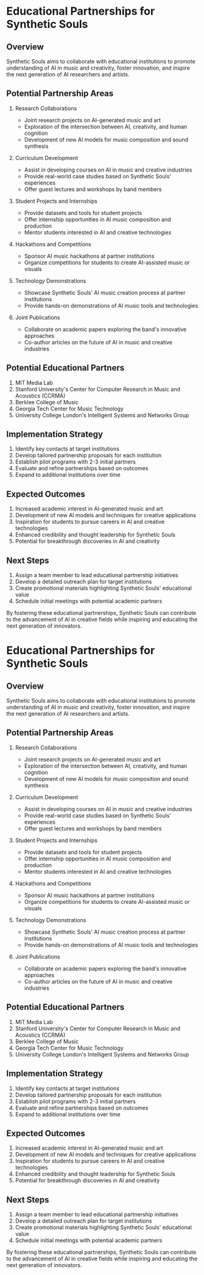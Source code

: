 # Educational Partnerships for Synthetic Souls

## Overview
Synthetic Souls aims to collaborate with educational institutions to promote understanding of AI in music and creativity, foster innovation, and inspire the next generation of AI researchers and artists.

## Potential Partnership Areas

1. Research Collaborations
   - Joint research projects on AI-generated music and art
   - Exploration of the intersection between AI, creativity, and human cognition
   - Development of new AI models for music composition and sound synthesis

2. Curriculum Development
   - Assist in developing courses on AI in music and creative industries
   - Provide real-world case studies based on Synthetic Souls' experiences
   - Offer guest lectures and workshops by band members

3. Student Projects and Internships
   - Provide datasets and tools for student projects
   - Offer internship opportunities in AI music composition and production
   - Mentor students interested in AI and creative technologies

4. Hackathons and Competitions
   - Sponsor AI music hackathons at partner institutions
   - Organize competitions for students to create AI-assisted music or visuals

5. Technology Demonstrations
   - Showcase Synthetic Souls' AI music creation process at partner institutions
   - Provide hands-on demonstrations of AI music tools and technologies

6. Joint Publications
   - Collaborate on academic papers exploring the band's innovative approaches
   - Co-author articles on the future of AI in music and creative industries

## Potential Educational Partners

1. MIT Media Lab
2. Stanford University's Center for Computer Research in Music and Acoustics (CCRMA)
3. Berklee College of Music
4. Georgia Tech Center for Music Technology
5. University College London's Intelligent Systems and Networks Group

## Implementation Strategy

1. Identify key contacts at target institutions
2. Develop tailored partnership proposals for each institution
3. Establish pilot programs with 2-3 initial partners
4. Evaluate and refine partnerships based on outcomes
5. Expand to additional institutions over time

## Expected Outcomes

1. Increased academic interest in AI-generated music and art
2. Development of new AI models and techniques for creative applications
3. Inspiration for students to pursue careers in AI and creative technologies
4. Enhanced credibility and thought leadership for Synthetic Souls
5. Potential for breakthrough discoveries in AI and creativity

## Next Steps

1. Assign a team member to lead educational partnership initiatives
2. Develop a detailed outreach plan for target institutions
3. Create promotional materials highlighting Synthetic Souls' educational value
4. Schedule initial meetings with potential academic partners

By fostering these educational partnerships, Synthetic Souls can contribute to the advancement of AI in creative fields while inspiring and educating the next generation of innovators.
# Educational Partnerships for Synthetic Souls

## Overview
Synthetic Souls aims to collaborate with educational institutions to promote understanding of AI in music and creativity, foster innovation, and inspire the next generation of AI researchers and artists.

## Potential Partnership Areas

1. Research Collaborations
   - Joint research projects on AI-generated music and art
   - Exploration of the intersection between AI, creativity, and human cognition
   - Development of new AI models for music composition and sound synthesis

2. Curriculum Development
   - Assist in developing courses on AI in music and creative industries
   - Provide real-world case studies based on Synthetic Souls' experiences
   - Offer guest lectures and workshops by band members

3. Student Projects and Internships
   - Provide datasets and tools for student projects
   - Offer internship opportunities in AI music composition and production
   - Mentor students interested in AI and creative technologies

4. Hackathons and Competitions
   - Sponsor AI music hackathons at partner institutions
   - Organize competitions for students to create AI-assisted music or visuals

5. Technology Demonstrations
   - Showcase Synthetic Souls' AI music creation process at partner institutions
   - Provide hands-on demonstrations of AI music tools and technologies

6. Joint Publications
   - Collaborate on academic papers exploring the band's innovative approaches
   - Co-author articles on the future of AI in music and creative industries

## Potential Educational Partners

1. MIT Media Lab
2. Stanford University's Center for Computer Research in Music and Acoustics (CCRMA)
3. Berklee College of Music
4. Georgia Tech Center for Music Technology
5. University College London's Intelligent Systems and Networks Group

## Implementation Strategy

1. Identify key contacts at target institutions
2. Develop tailored partnership proposals for each institution
3. Establish pilot programs with 2-3 initial partners
4. Evaluate and refine partnerships based on outcomes
5. Expand to additional institutions over time

## Expected Outcomes

1. Increased academic interest in AI-generated music and art
2. Development of new AI models and techniques for creative applications
3. Inspiration for students to pursue careers in AI and creative technologies
4. Enhanced credibility and thought leadership for Synthetic Souls
5. Potential for breakthrough discoveries in AI and creativity

## Next Steps

1. Assign a team member to lead educational partnership initiatives
2. Develop a detailed outreach plan for target institutions
3. Create promotional materials highlighting Synthetic Souls' educational value
4. Schedule initial meetings with potential academic partners

By fostering these educational partnerships, Synthetic Souls can contribute to the advancement of AI in creative fields while inspiring and educating the next generation of innovators.
